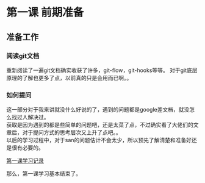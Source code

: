 # 第一课 前期准备
## 准备工作
### 阅读git文档

重新阅读了一遍git文档确实收获了许多，git-flow，git-hooks等等。
对于git底层原理的了解也更多了点，以前真的只是会用而已啊。。  

### 如何提问

这一部分对于我来讲就没什么好说的了，遇到的问题都是google差文档，就没怎么找过人解决过。  
获取是因为遇到的都是些简单的问题吧，还是太菜了点，不过确实看了大佬们的文章后，对于提问方式的思考层次又上升了点吧。。  
以后的学习过程中，对于san的问题估计不会太少，所以预先了解清楚和准备好还是很有必要的。

[第一课学习记录](https://elmerlxy.com/categories/git/)

那么，第一课学习基本结束了。
